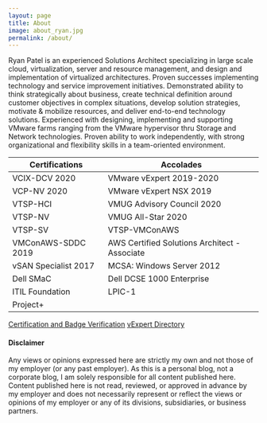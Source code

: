 ```yaml
---
layout: page
title: About
image: about_ryan.jpg
permalink: /about/
---
```


Ryan Patel is an experienced Solutions Architect specializing in large scale cloud, virtualization, server and resource management, and design and implementation of virtualized architectures. Proven successes implementing technology and service improvement initiatives. Demonstrated ability to think strategically about business, create technical definition around customer objectives in complex situations, develop solution strategies, motivate & mobilize resources, and deliver end-to-end technology solutions. Experienced with designing, implementing and supporting VMware farms ranging from the VMware hypervisor thru Storage and Network technologies. Proven ability to work independently, with strong organizational and flexibility skills in a team-oriented environment.

| Certifications | Accolades |
|------------ | -------------|
| VCIX-DCV 2020 | VMware vExpert 2019-2020 |
| VCP-NV 2020 | VMware vExpert NSX 2019 |
| VTSP-HCI | VMUG Advisory Council 2020 |
| VTSP-NV | VMUG All-Star 2020 |
| VTSP-SV | VTSP-VMConAWS |
| VMConAWS-SDDC 2019 | AWS Certified Solutions Architect - Associate |
| vSAN Specialist 2017 | MCSA: Windows Server 2012 |
| Dell SMaC | Dell DCSE 1000 Enterprise |
| ITIL Foundation | LPIC-1 |
| Project+ |

[Certification and Badge Verification][your-acclaim]
[vExpert Directory][vexpert-dir]

[your-acclaim]: https://www.youracclaim.com/users/vninjadfw/badges?sort=-state_updated_at&page=1
[vexpert-dir]: https://vexpert.vmware.com/directory/3465

<h4>Disclaimer</h4>

Any views or opinions expressed here are strictly my own and not those of my employer (or any past employer). As this is a personal blog, not a corporate blog, I am solely responsible for all content published here. Content published here is not read, reviewed, or approved in advance by my employer and does not necessarily represent or reflect the views or opinions of my employer or any of its divisions, subsidiaries, or business partners.